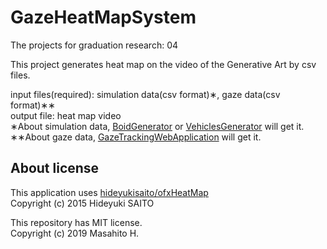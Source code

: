 # GazeHeatMapSystem
The projects for graduation research: 04

This project generates heat map on the video of the Generative Art by csv files.

input files(required): simulation data(csv format)&lowast;, gaze data(csv format)&lowast;&lowast;  
output file: heat map video  
&lowast;About simulation data, [BoidGenerator](https://github.com/Masahito-H/BoidGenerator) or [VehiclesGenerator](https://github.com/Masahito-H/VehiclesGenerator) will get it.  
&lowast;&lowast;About gaze data, [GazeTrackingWebApplication](https://github.com/Masahito-H/GazeTrackingWebApplication) will get it.

## About license
This application uses [hideyukisaito/ofxHeatMap](https://github.com/hideyukisaito/ofxHeatMap)  
Copyright (c) 2015 Hideyuki SAITO

This repository has MIT license.  
Copyright (c) 2019 Masahito H.
